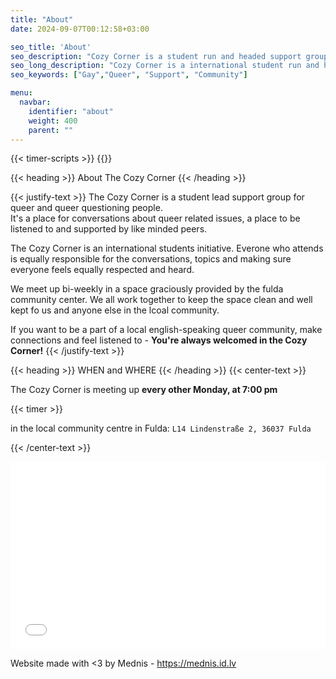 ```yaml
---
title: "About"
date: 2024-09-07T00:12:58+03:00

seo_title: 'About'
seo_description: "Cozy Corner is a student run and headed support group for queer and queer-questioning folks. Come and join our bi-weekly meetups!"
seo_long_description: "Cozy Corner is a international student run and headed support group for queer and queer-questioning folks. We have bi-weekly meetups where we talk about issues or anything that is on our mind! Come and join us!"
seo_keywords: ["Gay","Queer", "Support", "Community"]

menu:
  navbar:
    identifier: "about"
    weight: 400 
    parent: ""
---
```


{{< timer-scripts >}}
{{<corner-flags>}}


{{< heading >}}
About The Cozy Corner
{{< /heading >}}

{{< justify-text >}}
The Cozy Corner is a student lead support group for queer and queer questioning people.\
It's a place for conversations about queer related issues, a place to be listened to and supported by like minded peers.

The Cozy Corner is an international students initiative. Everone who attends is equally responsible for the conversations, topics and making sure everyone feels equally respected and heard.

We meet up bi-weekly in a space graciously provided by the fulda community center.
We all work together to keep the space clean and well kept fo us and anyone else in the lcoal community. 

If you want to be a part of a local english-speaking queer community, make connections and feel listened to - __You're always welcomed in the Cozy Corner!__
{{< /justify-text >}}

{{< heading >}}
WHEN and WHERE
{{< /heading >}}
{{< center-text >}}

  The Cozy Corner is meeting up __every other Monday, at 7:00 pm__

  {{< timer >}}

  in the local community centre in Fulda:
  ```L14 Lindenstraße 2, 36037 Fulda```

{{< /center-text >}}

<iframe width="100%" height="300px" frameborder="0" allowfullscreen allow="geolocation" src="//umap.openstreetmap.fr/en/map/untitled-map_1111619?scaleControl=false&miniMap=false&scrollWheelZoom=false&zoomControl=false&editMode=disabled&moreControl=false&searchControl=null&tilelayersControl=false&embedControl=null&datalayersControl=false&onLoadPanel=none&captionBar=false&captionMenus=false&fullscreenControl=false&captionControl=false&locateControl=false&measureControl=false&editinosmControl=false&starControl=false"></iframe>

Website made with <3 by Mednis - https://mednis.id.lv